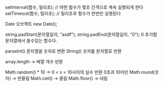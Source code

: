 setInterval(함수, 밀리초); // 어떤 함수가 몇초 간격으로 계속 실행되게 한다
setTimeout(함수, 밀리초); // 밀리초후 함수가 한번만 실행된다

Date 오브젝트
new Date();

string.padStart(문자열길이, "asdf");
string.padEnd(문자열길이, "0"); 0 추가함
문자열에서 쓸수있는 함수다.

parseInt() 문자열을 숫자로 변환
String() 숫자를 문자열로 반환

array.length -> 배열 개수 반환

Math.random() * 10 -> 0 < x < 10사이의 실수 반환 0초과 10미만
Math.round(숫자) -> 반올림
Math.ceil() -> 올림
Math.floor() -> 내림
